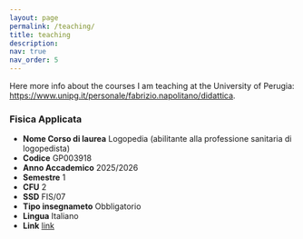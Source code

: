 ```yaml
---
layout: page
permalink: /teaching/
title: teaching
description: 
nav: true
nav_order: 5
---
```


Here more info about the courses I am teaching at the University of Perugia:
https://www.unipg.it/personale/fabrizio.napolitano/didattica.

### Fisica Applicata
- **Nome Corso di laurea** Logopedia (abilitante alla professione sanitaria di logopedista)
- **Codice** GP003918
- **Anno Accademico** 2025/2026
- **Semestre** 1
- **CFU** 2
- **SSD** FIS/07
- **Tipo insegnameto** Obbligatorio
- **Lingua** Italiano
- **Link** [link](https://www.unipg.it/didattica/corsi-di-laurea-e-laurea-magistrale/archivio/offerta-formativa-2025-26?idins=415540#modulo-415544)




